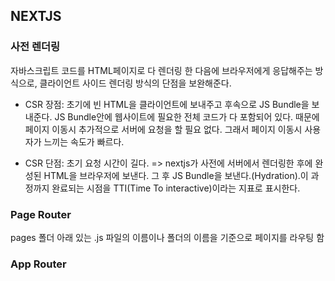 ## NEXTJS 

### 사전 렌더링
 자바스크립트 코드를 HTML페이지로 다 렌더링 한 다음에 브라우저에게 응답해주는 방식으로, 클라이언트 사이드 렌더링 방식의 단점을 보완해준다.
* CSR 장점:  초기에 빈 HTML을 클라이언트에 보내주고 후속으로 JS Bundle을 보내준다. JS Bundle안에 웹사이트에 필요한 전체 코드가 다 포함되어 있다. 때문에 페이지 이동시 추가적으로 서버에 요청을 할 필요 없다. 그래서 페이지 이동시 사용자가 느끼는 속도가 빠르다.

* CSR 단점:  초기 요청 시간이 길다.
=> nextjs가 사전에 서버에서 렌더링한 후에 완성된 HTML을 브라우저에 보낸다. 그 후 JS Bundle을 보낸다.(Hydration).이 과정까지 완료되는 시점을 TTI(Time To interactive)이라는 지표로 표시한다.


### Page Router
pages 폴더 아래 있는 .js 파일의 이름이나 폴더의 이름을 기준으로 페이지를 라우팅 함   


### App Router

